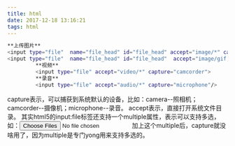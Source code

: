 ```yaml
---
title: html
date: 2017-12-18 13:16:21
tags: html
---
```

```bash
**上传图片**
<input type="file"  name="file_head" id="file_head" accept="image/*" capture="camera" onchange="javascript:setImagePreview();" />
<input type="file"  name="file_head" id="file_head"  accept="image/gif, image/jpeg" capture="camera" onchange="javascript:setImagePreview();" />
		 **视频**
		 <input type="file" accept="video/*" capture="camcorder">
		 **录音**
		 <input type="file" accept="audio/*" capture="microphone"/>
```
capture表示，可以捕获到系统默认的设备，比如：camera--照相机；camcorder--摄像机；microphone--录音。
accept表示，直接打开系统文件目录。
其实html5的input:file标签还支持一个multiple属性，表示可以支持多选，如：<input type="file" accept="image/*" multiple>
加上这个multiple后，capture就没啥用了，因为multiple是专门yong用来支持多选的。